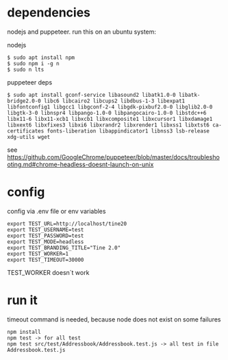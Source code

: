 # dependencies

nodejs and puppeteer. run this on an ubuntu system:

nodejs

    $ sudo apt install npm
    $ sudo npm i -g n
    $ sudo n lts
    
puppeteer deps

    $ sudo apt install gconf-service libasound2 libatk1.0-0 libatk-bridge2.0-0 libc6 libcairo2 libcups2 libdbus-1-3 libexpat1 libfontconfig1 libgcc1 libgconf-2-4 libgdk-pixbuf2.0-0 libglib2.0-0 libgtk-3-0 libnspr4 libpango-1.0-0 libpangocairo-1.0-0 libstdc++6 libx11-6 libx11-xcb1 libxcb1 libxcomposite1 libxcursor1 libxdamage1 libxext6 libxfixes3 libxi6 libxrandr2 libxrender1 libxss1 libxtst6 ca-certificates fonts-liberation libappindicator1 libnss3 lsb-release xdg-utils wget

see https://github.com/GoogleChrome/puppeteer/blob/master/docs/troubleshooting.md#chrome-headless-doesnt-launch-on-unix

# config

config via .env file or env variables

    export TEST_URL=http://localhost/tine20
    export TEST_USERNAME=test
    export TEST_PASSWORD=test
    export TEST_MODE=headless
    export TEST_BRANDING_TITLE="Tine 2.0"
    export TEST_WORKER=1
    export TEST_TIMEOUT=30000
    
TEST_WORKER doesn´t work

# run it

timeout command is needed, because node does not exist on some failures

    npm install
    npm test -> for all test
    npm test src/test/Addressbook/Addressbook.test.js -> all test in file Addressbook.test.js


